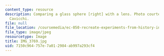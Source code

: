 ```yaml
---
content_type: resource
description: Comparing a glass sphere [right] with a lens. Photo courtesy of Dr. Elizabeth
  Cavicchi.
file: null
file_location: /coursemedia/ec-050-recreate-experiments-from-history-inform-the-future-from-the-past-galileo-january-iap-2010/7150c964757e7a012984ab997a293cf4_IMG_3769.jpg
file_type: image/jpeg
resourcetype: Image
title: IMG_3769.jpg
uid: 7150c964-757e-7a01-2984-ab997a293cf4
---
```

